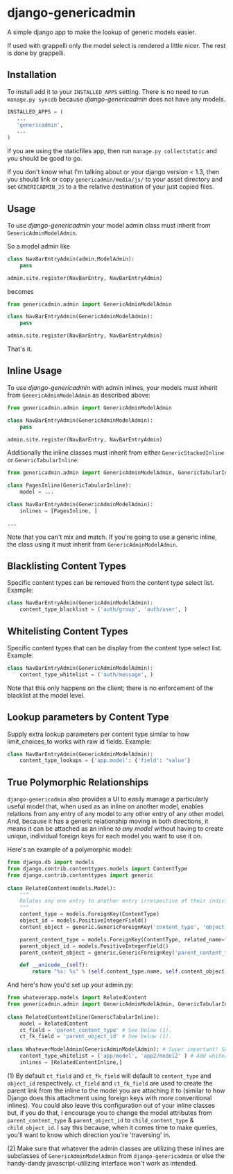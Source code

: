 # django-genericadmin

A simple django app to make the lookup of generic models easier. 

If used with grappelli only the model select is rendered a little nicer. 
The rest is done by grappelli.

## Installation

To install add it to your `INSTALLED_APPS` setting. There is no need to
run `manage.py syncdb` because _django-genericadmin_ does not have any models.

```python
INSTALLED_APPS = (
   ...
   'genericadmin',
   ...
)
```

If you are using the staticfiles app, then run `manage.py collectstatic` and you should be 
good to go. 

If you don't know what I'm talking about or your django version < 1.3, then you
should link or copy `genericadmin/media/js/` to your asset directory and set
`GENERICADMIN_JS` to a the relative destination of your just copied files. 

## Usage

To use _django-genericadmin_ your model admin class must inherit from 
`GenericAdminModelAdmin`. 

So a model admin like

```python
class NavBarEntryAdmin(admin.ModelAdmin):
    pass

admin.site.register(NavBarEntry, NavBarEntryAdmin)
```

becomes

```python
from genericadmin.admin import GenericAdminModelAdmin

class NavBarEntryAdmin(GenericAdminModelAdmin):
    pass

admin.site.register(NavBarEntry, NavBarEntryAdmin)
```

That's it.


## Inline Usage

To use _django-genericadmin_ with admin inlines, your models must inherit from 
`GenericAdminModelAdmin` as described above:

```python
from genericadmin.admin import GenericAdminModelAdmin

class NavBarEntryAdmin(GenericAdminModelAdmin):
   	pass

admin.site.register(NavBarEntry, NavBarEntryAdmin)
```

Additionally the inline classes must inherit from either `GenericStackedInline`
or `GenericTabularInline`:

```python
from genericadmin.admin import GenericAdminModelAdmin, GenericTabularInline

class PagesInline(GenericTabularInline):
   	model = ...

class NavBarEntryAdmin(GenericAdminModelAdmin):
   	inlines = [PagesInline, ]

...
```

Note that you can't mix and match.  If you're going to use a generic inline,
the class using it must inherit from `GenericAdminModelAdmin`.

## Blacklisting Content Types

Specific content types can be removed from the content type select list.
Example:

```python
class NavBarEntryAdmin(GenericAdminModelAdmin):
   	content_type_blacklist = ('auth/group', 'auth/user', )
```

## Whitelisting Content Types

Specific content types that can be display from the content type select list.
Example:

```python
class NavBarEntryAdmin(GenericAdminModelAdmin):
   	content_type_whitelist = ('auth/message', )
```

Note that this only happens on the client; there is no enforcement of the
blacklist at the model level.

## Lookup parameters by Content Type

Supply extra lookup parameters per content type similar to how 
limit_choices_to works with raw id fields.
Example:

```python
class NavBarEntryAdmin(GenericAdminModelAdmin):
    content_type_lookups = {'app.model': {'field': 'value'}
```

## True Polymorphic Relationships

`django-genericadmin` also provides a UI to easily manage a particularly 
useful model that, when used as an inline on another model, enables relations 
from any entry of any model to any other entry of any other model. And, because 
it has a generic relationship moving in both directions, it means it can be 
attached as an inline _to any model_ without having to create unique, individual 
foreign keys for each model you want to use it on.

Here's an example of a polymorphic model:

```python
from django.db import models
from django.contrib.contenttypes.models import ContentType
from django.contrib.contenttypes import generic
    
class RelatedContent(models.Model):
    """
    Relates any one entry to another entry irrespective of their individual models.
    """
    content_type = models.ForeignKey(ContentType)
    object_id = models.PositiveIntegerField()
    content_object = generic.GenericForeignKey('content_type', 'object_id')

    parent_content_type = models.ForeignKey(ContentType, related_name="parent_test_link")
    parent_object_id = models.PositiveIntegerField()
    parent_content_object = generic.GenericForeignKey('parent_content_type', 'parent_object_id')

    def __unicode__(self):
        return "%s: %s" % (self.content_type.name, self.content_object)
```

And here's how you'd set up your admin.py:

```python
from whateverapp.models import RelatedContent
from genericadmin.admin import GenericAdminModelAdmin, GenericTabularInline
    
class RelatedContentInline(GenericTabularInline):
    model = RelatedContent
    ct_field = 'parent_content_type' # See below (1).
    ct_fk_field = 'parent_object_id' # See below (1).
        
class WhateverModelAdmin(GenericAdminModelAdmin): # Super important! See below (2).
    content_type_whitelist = ('app/model', 'app2/model2' ) # Add white/black lists on this class
    inlines = [RelatedContentInline,]
```
        
(1) By default `ct_field` and `ct_fk_field` will default to `content_type` and 
`object_id` respectively. `ct_field` and `ct_fk_field` are used to create the 
parent link from the inline to the model you are attaching it to (similar to 
how Django does this attachment using foreign keys with more conventional 
inlines). You could also leave this configuration out of your inline classes 
but, if you do that, I encourage you to change the model attributes from 
`parent_content_type` & `parent_object_id` to `child_content_type` & 
`child_object_id`. I say this because, when it comes time to make queries, 
you'll want to know which direction you're 'traversing' in.

(2) Make sure that whatever the admin classes are utilizing these inlines are 
subclasses of `GenericAdminModelAdmin` from `django-genericadmin` or else the 
handy-dandy javascript-utilizing interface won't work as intended.